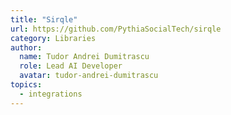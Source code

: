 ```yaml
---
title: "Sirqle"
url: https://github.com/PythiaSocialTech/sirqle
category: Libraries
author:
  name: Tudor Andrei Dumitrascu
  role: Lead AI Developer
  avatar: tudor-andrei-dumitrascu
topics:
  - integrations
---
```


